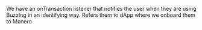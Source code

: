 We have an onTransaction listener that notifies the user when they are using Buzzing in an identifying way. Refers them to dApp where we onboard them to Monero
